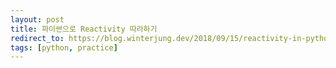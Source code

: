 ```yaml
---
layout: post
title: 파이썬으로 Reactivity 따라하기
redirect_to: https://blog.winterjung.dev/2018/09/15/reactivity-in-python
tags: [python, practice]
---
```

